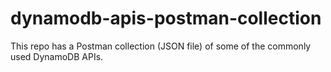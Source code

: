 # dynamodb-apis-postman-collection
This repo has a Postman collection (JSON file) of some of the commonly used DynamoDB APIs.

